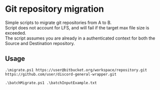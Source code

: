 # Git repository migration

Simple scripts to migrate git repositories from A to B.  
Script does not account for LFS, and will fail if the target max file size is exceeded.  
The script assumes you are already in a authenticated context for both the Source and Destination repository.  

## Usage

`.\migrate.ps1 https://user@bitbucket.org/workspace/repository.git https://github.com/user/discord-general-wrapper.git`

`.\batchMigrate.ps1 .\batchInputExample.txt`
